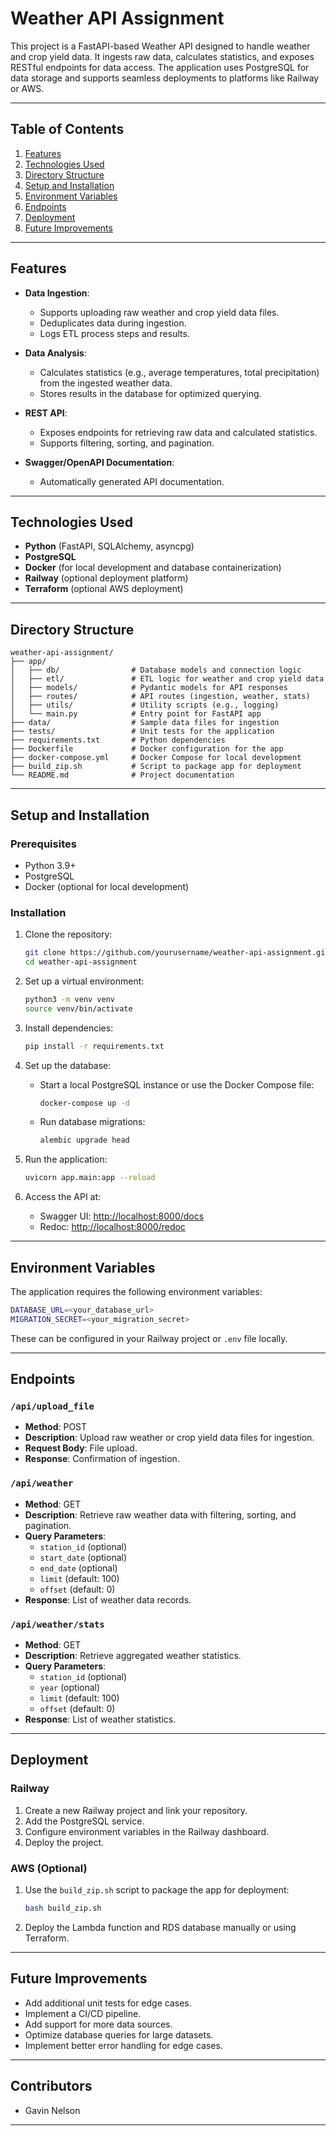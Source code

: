 # Weather API Assignment

This project is a FastAPI-based Weather API designed to handle weather and crop yield data. It ingests raw data, calculates statistics, and exposes RESTful endpoints for data access. The application uses PostgreSQL for data storage and supports seamless deployments to platforms like Railway or AWS.

---

## Table of Contents

1. [Features](#features)
2. [Technologies Used](#technologies-used)
3. [Directory Structure](#directory-structure)
4. [Setup and Installation](#setup-and-installation)
5. [Environment Variables](#environment-variables)
6. [Endpoints](#endpoints)
7. [Deployment](#deployment)
8. [Future Improvements](#future-improvements)

---

## Features

- **Data Ingestion**:
  - Supports uploading raw weather and crop yield data files.
  - Deduplicates data during ingestion.
  - Logs ETL process steps and results.

- **Data Analysis**:
  - Calculates statistics (e.g., average temperatures, total precipitation) from the ingested weather data.
  - Stores results in the database for optimized querying.

- **REST API**:
  - Exposes endpoints for retrieving raw data and calculated statistics.
  - Supports filtering, sorting, and pagination.

- **Swagger/OpenAPI Documentation**:
  - Automatically generated API documentation.

---

## Technologies Used

- **Python** (FastAPI, SQLAlchemy, asyncpg)
- **PostgreSQL**
- **Docker** (for local development and database containerization)
- **Railway** (optional deployment platform)
- **Terraform** (optional AWS deployment)

---

## Directory Structure

```
weather-api-assignment/
├── app/
│   ├── db/                # Database models and connection logic
│   ├── etl/               # ETL logic for weather and crop yield data
│   ├── models/            # Pydantic models for API responses
│   ├── routes/            # API routes (ingestion, weather, stats)
│   ├── utils/             # Utility scripts (e.g., logging)
│   └── main.py            # Entry point for FastAPI app
├── data/                  # Sample data files for ingestion
├── tests/                 # Unit tests for the application
├── requirements.txt       # Python dependencies
├── Dockerfile             # Docker configuration for the app
├── docker-compose.yml     # Docker Compose for local development
├── build_zip.sh           # Script to package app for deployment
└── README.md              # Project documentation
```

---

## Setup and Installation

### Prerequisites

- Python 3.9+
- PostgreSQL
- Docker (optional for local development)

### Installation

1. Clone the repository:
   ```bash
   git clone https://github.com/yourusername/weather-api-assignment.git
   cd weather-api-assignment
   ```

2. Set up a virtual environment:
   ```bash
   python3 -m venv venv
   source venv/bin/activate
   ```

3. Install dependencies:
   ```bash
   pip install -r requirements.txt
   ```

4. Set up the database:
   - Start a local PostgreSQL instance or use the Docker Compose file:
     ```bash
     docker-compose up -d
     ```
   - Run database migrations:
     ```bash
     alembic upgrade head
     ```

5. Run the application:
   ```bash
   uvicorn app.main:app --reload
   ```

6. Access the API at:
   - Swagger UI: [http://localhost:8000/docs](http://localhost:8000/docs)
   - Redoc: [http://localhost:8000/redoc](http://localhost:8000/redoc)

---

## Environment Variables

The application requires the following environment variables:

```bash
DATABASE_URL=<your_database_url>
MIGRATION_SECRET=<your_migration_secret>
```

These can be configured in your Railway project or `.env` file locally.

---

## Endpoints

### `/api/upload_file`
- **Method**: POST
- **Description**: Upload raw weather or crop yield data files for ingestion.
- **Request Body**: File upload.
- **Response**: Confirmation of ingestion.

### `/api/weather`
- **Method**: GET
- **Description**: Retrieve raw weather data with filtering, sorting, and pagination.
- **Query Parameters**:
  - `station_id` (optional)
  - `start_date` (optional)
  - `end_date` (optional)
  - `limit` (default: 100)
  - `offset` (default: 0)
- **Response**: List of weather data records.

### `/api/weather/stats`
- **Method**: GET
- **Description**: Retrieve aggregated weather statistics.
- **Query Parameters**:
  - `station_id` (optional)
  - `year` (optional)
  - `limit` (default: 100)
  - `offset` (default: 0)
- **Response**: List of weather statistics.

---

## Deployment

### Railway

1. Create a new Railway project and link your repository.
2. Add the PostgreSQL service.
3. Configure environment variables in the Railway dashboard.
4. Deploy the project.

### AWS (Optional)

1. Use the `build_zip.sh` script to package the app for deployment:
   ```bash
   bash build_zip.sh
   ```
2. Deploy the Lambda function and RDS database manually or using Terraform.

---

## Future Improvements

- Add additional unit tests for edge cases.
- Implement a CI/CD pipeline.
- Add support for more data sources.
- Optimize database queries for large datasets.
- Implement better error handling for edge cases.

---

## Contributors

- Gavin Nelson

---

